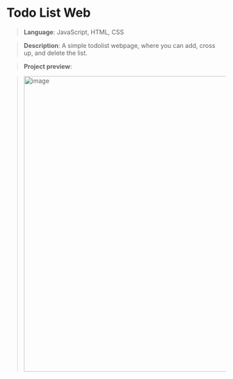 # Todo List Web

> **Language**: JavaScript, HTML, CSS

> **Description**: A simple todolist webpage, where you can add, cross up, and delete the list.

> **Project preview**:

> <img width="680" alt="image" src="https://github.com/user-attachments/assets/01c27f7d-8f1b-4c3c-a16d-d6c9ec328fa3">
